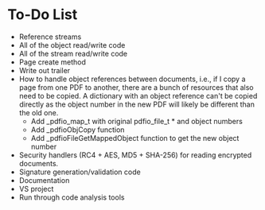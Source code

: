 To-Do List
==========

- Reference streams
- All of the object read/write code
- All of the stream read/write code
- Page create method
- Write out trailer
- How to handle object references between documents, i.e., if I copy a page from
  one PDF to another, there are a bunch of resources that also need to be
  copied. A dictionary with an object reference can't be copied directly as the
  object number in the new PDF will likely be different than the old one.
    - Add _pdfio_map_t with original pdfio_file_t * and object numbers
    - Add _pdfioObjCopy function
    - Add _pdfioFileGetMappedObject function to get the new object number
- Security handlers (RC4 + AES, MD5 + SHA-256) for reading encrypted documents.
- Signature generation/validation code
- Documentation
- VS project
- Run through code analysis tools
